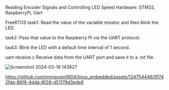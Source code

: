 Reading Encoder Signals and Controlling LED Speed 
Hardware: STM32, RaspberryPi, Uart

FreeRTOS
task1: Read the value of the variable resistor and then blink the LED.

task2: Pass that value to the Raspberry Pi via the UART protocol.

task3: Blink the LED with a default time interval of 1 second.

uart-receive.c
Receive data from the UART port and save it to a .txt file.

![Screenshot 2024-03-19 143827](https://github.com/nnnguyen1604/linux_embedded/assets/124754446/de07544a-1f2c-4d35-835b-a69e63b9a0b9)

https://github.com/nnnguyen1604/linux_embedded/assets/124754446/0f742fda-86f8-4dda-8f28-d51179d3ede8

